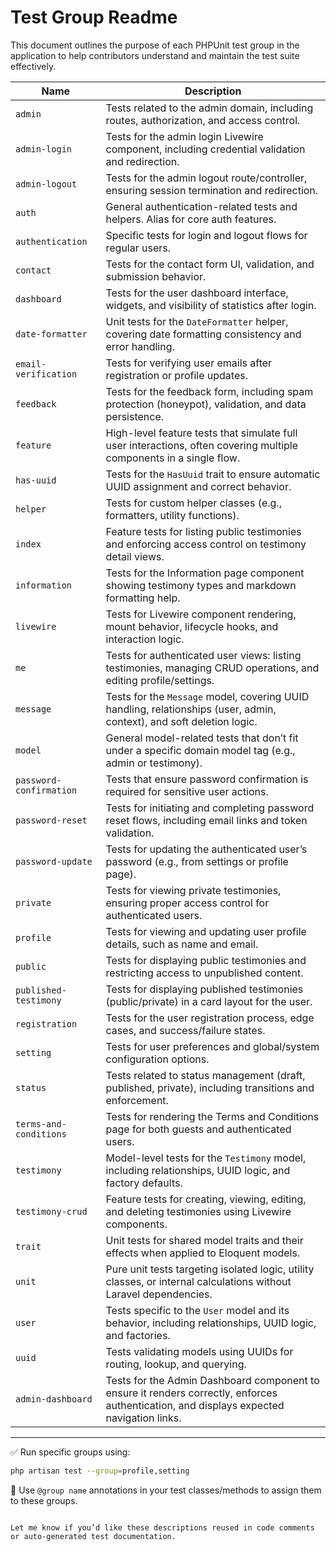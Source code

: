 # Test Group Readme

This document outlines the purpose of each PHPUnit test group in the application to help contributors understand and maintain the test suite effectively.

| Name                    | Description                                                                                                                              |
| ----------------------- | ---------------------------------------------------------------------------------------------------------------------------------------- |
| `admin`                 | Tests related to the admin domain, including routes, authorization, and access control.                                                  |
| `admin-login`           | Tests for the admin login Livewire component, including credential validation and redirection.                                           |
| `admin-logout`          | Tests for the admin logout route/controller, ensuring session termination and redirection.                                               |
| `auth`                  | General authentication-related tests and helpers. Alias for core auth features.                                                          |
| `authentication`        | Specific tests for login and logout flows for regular users.                                                                             |
| `contact`               | Tests for the contact form UI, validation, and submission behavior.                                                                      |
| `dashboard`             | Tests for the user dashboard interface, widgets, and visibility of statistics after login.                                               |
| `date-formatter`        | Unit tests for the `DateFormatter` helper, covering date formatting consistency and error handling.                                      |
| `email-verification`    | Tests for verifying user emails after registration or profile updates.                                                                   |
| `feedback`              | Tests for the feedback form, including spam protection (honeypot), validation, and data persistence.                                     |
| `feature`               | High-level feature tests that simulate full user interactions, often covering multiple components in a single flow.                      |
| `has-uuid`              | Tests for the `HasUuid` trait to ensure automatic UUID assignment and correct behavior.                                                  |
| `helper`                | Tests for custom helper classes (e.g., formatters, utility functions).                                                                   |
| `index`                 | Feature tests for listing public testimonies and enforcing access control on testimony detail views.                                     |
| `information`           | Tests for the Information page component showing testimony types and markdown formatting help.                                           |
| `livewire`              | Tests for Livewire component rendering, mount behavior, lifecycle hooks, and interaction logic.                                          |
| `me`                    | Tests for authenticated user views: listing testimonies, managing CRUD operations, and editing profile/settings.                         |
| `message`               | Tests for the `Message` model, covering UUID handling, relationships (user, admin, context), and soft deletion logic.                    |
| `model`                 | General model-related tests that don’t fit under a specific domain model tag (e.g., admin or testimony).                                 |
| `password-confirmation` | Tests that ensure password confirmation is required for sensitive user actions.                                                          |
| `password-reset`        | Tests for initiating and completing password reset flows, including email links and token validation.                                    |
| `password-update`       | Tests for updating the authenticated user’s password (e.g., from settings or profile page).                                              |
| `private`               | Tests for viewing private testimonies, ensuring proper access control for authenticated users.                                           |
| `profile`               | Tests for viewing and updating user profile details, such as name and email.                                                             |
| `public`                | Tests for displaying public testimonies and restricting access to unpublished content.                                                   |
| `published-testimony`   | Tests for displaying published testimonies (public/private) in a card layout for the user.                                               |
| `registration`          | Tests for the user registration process, edge cases, and success/failure states.                                                         |
| `setting`               | Tests for user preferences and global/system configuration options.                                                                      |
| `status`                | Tests related to status management (draft, published, private), including transitions and enforcement.                                   |
| `terms-and-conditions`  | Tests for rendering the Terms and Conditions page for both guests and authenticated users.                                               |
| `testimony`             | Model-level tests for the `Testimony` model, including relationships, UUID logic, and factory defaults.                                  |
| `testimony-crud`        | Feature tests for creating, viewing, editing, and deleting testimonies using Livewire components.                                        |
| `trait`                 | Unit tests for shared model traits and their effects when applied to Eloquent models.                                                    |
| `unit`                  | Pure unit tests targeting isolated logic, utility classes, or internal calculations without Laravel dependencies.                        |
| `user`                  | Tests specific to the `User` model and its behavior, including relationships, UUID logic, and factories.                                 |
| `uuid`                  | Tests validating models using UUIDs for routing, lookup, and querying.                                                                   |
| `admin-dashboard`       | Tests for the Admin Dashboard component to ensure it renders correctly, enforces authentication, and displays expected navigation links. |

---

✅ Run specific groups using:

```bash
php artisan test --group=profile,setting
```

🧪 Use `@group name` annotations in your test classes/methods to assign them to these groups.

```

Let me know if you’d like these descriptions reused in code comments or auto-generated test documentation.
```
